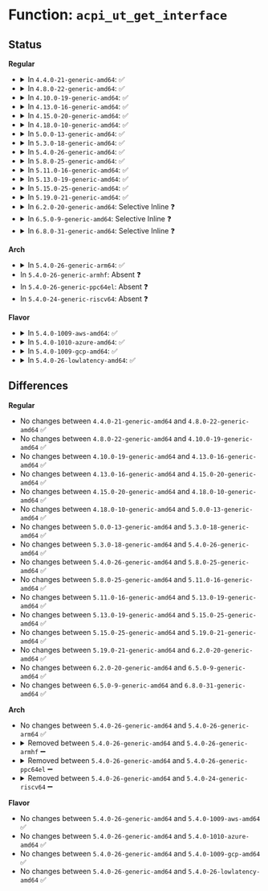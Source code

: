 # Function: <code>acpi_ut_get_interface</code>

## Status
<b>Regular</b>
<ul>
<li>
<details>
<summary>In <code>4.4.0-21-generic-amd64</code>: ✅</summary>

```c
struct acpi_interface_info * acpi_ut_get_interface(acpi_string interface_name)
```

```json
{
  "name": "acpi_ut_get_interface",
  "collision_type": "Unique Global",
  "inline_type": "No",
  "funcs": [
    {
      "addr": 18446744071583733678,
      "name": "acpi_ut_get_interface",
      "external": true,
      "loc": "drivers/acpi/acpica/utosi.c:369",
      "file": "drivers/acpi/acpica/utosi.c",
      "inline": "seen, unknown",
      "caller_inline": [],
      "caller_func": [
        "drivers/acpi/acpica/utosi.c:acpi_ut_osi_implementation"
      ]
    }
  ],
  "symbols": [
    {
      "addr": 18446744071583733678,
      "name": "acpi_ut_get_interface",
      "section": ".text",
      "bind": "STB_GLOBAL",
      "size": 60
    }
  ]
}
```
</details>
</li>
<li>
<details>
<summary>In <code>4.8.0-22-generic-amd64</code>: ✅</summary>

```c
struct acpi_interface_info * acpi_ut_get_interface(acpi_string interface_name)
```

```json
{
  "name": "acpi_ut_get_interface",
  "collision_type": "Unique Global",
  "inline_type": "No",
  "funcs": [
    {
      "addr": 18446744071584057930,
      "name": "acpi_ut_get_interface",
      "external": true,
      "loc": "drivers/acpi/acpica/utosi.c:370",
      "file": "drivers/acpi/acpica/utosi.c",
      "inline": "seen, unknown",
      "caller_inline": [],
      "caller_func": [
        "drivers/acpi/acpica/utosi.c:acpi_ut_osi_implementation"
      ]
    }
  ],
  "symbols": [
    {
      "addr": 18446744071584057930,
      "name": "acpi_ut_get_interface",
      "section": ".text",
      "bind": "STB_GLOBAL",
      "size": 56
    }
  ]
}
```
</details>
</li>
<li>
<details>
<summary>In <code>4.10.0-19-generic-amd64</code>: ✅</summary>

```c
struct acpi_interface_info * acpi_ut_get_interface(acpi_string interface_name)
```

```json
{
  "name": "acpi_ut_get_interface",
  "collision_type": "Unique Global",
  "inline_type": "No",
  "funcs": [
    {
      "addr": 18446744071584199768,
      "name": "acpi_ut_get_interface",
      "external": true,
      "loc": "drivers/acpi/acpica/utosi.c:370",
      "file": "drivers/acpi/acpica/utosi.c",
      "inline": "seen, unknown",
      "caller_inline": [],
      "caller_func": [
        "drivers/acpi/acpica/utosi.c:acpi_ut_osi_implementation"
      ]
    }
  ],
  "symbols": [
    {
      "addr": 18446744071584199768,
      "name": "acpi_ut_get_interface",
      "section": ".text",
      "bind": "STB_GLOBAL",
      "size": 56
    }
  ]
}
```
</details>
</li>
<li>
<details>
<summary>In <code>4.13.0-16-generic-amd64</code>: ✅</summary>

```c
struct acpi_interface_info * acpi_ut_get_interface(acpi_string interface_name)
```

```json
{
  "name": "acpi_ut_get_interface",
  "collision_type": "Unique Global",
  "inline_type": "No",
  "funcs": [
    {
      "addr": 18446744071584267342,
      "name": "acpi_ut_get_interface",
      "external": true,
      "loc": "drivers/acpi/acpica/utosi.c:370",
      "file": "drivers/acpi/acpica/utosi.c",
      "inline": "seen, unknown",
      "caller_inline": [],
      "caller_func": [
        "drivers/acpi/acpica/utosi.c:acpi_ut_osi_implementation"
      ]
    }
  ],
  "symbols": [
    {
      "addr": 18446744071584267342,
      "name": "acpi_ut_get_interface",
      "section": ".text",
      "bind": "STB_GLOBAL",
      "size": 56
    }
  ]
}
```
</details>
</li>
<li>
<details>
<summary>In <code>4.15.0-20-generic-amd64</code>: ✅</summary>

```c
struct acpi_interface_info * acpi_ut_get_interface(acpi_string interface_name)
```

```json
{
  "name": "acpi_ut_get_interface",
  "collision_type": "Unique Global",
  "inline_type": "No",
  "funcs": [
    {
      "addr": 18446744071584637017,
      "name": "acpi_ut_get_interface",
      "external": true,
      "loc": "drivers/acpi/acpica/utosi.c:370",
      "file": "drivers/acpi/acpica/utosi.c",
      "inline": "seen, unknown",
      "caller_inline": [],
      "caller_func": [
        "drivers/acpi/acpica/utosi.c:acpi_ut_osi_implementation"
      ]
    }
  ],
  "symbols": [
    {
      "addr": 18446744071584637017,
      "name": "acpi_ut_get_interface",
      "section": ".text",
      "bind": "STB_GLOBAL",
      "size": 56
    }
  ]
}
```
</details>
</li>
<li>
<details>
<summary>In <code>4.18.0-10-generic-amd64</code>: ✅</summary>

```c
struct acpi_interface_info * acpi_ut_get_interface(acpi_string interface_name)
```

```json
{
  "name": "acpi_ut_get_interface",
  "collision_type": "Unique Global",
  "inline_type": "No",
  "funcs": [
    {
      "addr": 18446744071584862727,
      "name": "acpi_ut_get_interface",
      "external": true,
      "loc": "drivers/acpi/acpica/utosi.c:339",
      "file": "drivers/acpi/acpica/utosi.c",
      "inline": "seen, unknown",
      "caller_inline": [],
      "caller_func": [
        "drivers/acpi/acpica/utosi.c:acpi_ut_osi_implementation"
      ]
    }
  ],
  "symbols": [
    {
      "addr": 18446744071584862727,
      "name": "acpi_ut_get_interface",
      "section": ".text",
      "bind": "STB_GLOBAL",
      "size": 56
    }
  ]
}
```
</details>
</li>
<li>
<details>
<summary>In <code>5.0.0-13-generic-amd64</code>: ✅</summary>

```c
struct acpi_interface_info * acpi_ut_get_interface(acpi_string interface_name)
```

```json
{
  "name": "acpi_ut_get_interface",
  "collision_type": "Unique Global",
  "inline_type": "No",
  "funcs": [
    {
      "addr": 18446744071584966221,
      "name": "acpi_ut_get_interface",
      "external": true,
      "loc": "drivers/acpi/acpica/utosi.c:341",
      "file": "drivers/acpi/acpica/utosi.c",
      "inline": "seen, unknown",
      "caller_inline": [],
      "caller_func": [
        "drivers/acpi/acpica/utosi.c:acpi_ut_osi_implementation"
      ]
    }
  ],
  "symbols": [
    {
      "addr": 18446744071584966221,
      "name": "acpi_ut_get_interface",
      "section": ".text",
      "bind": "STB_GLOBAL",
      "size": 56
    }
  ]
}
```
</details>
</li>
<li>
<details>
<summary>In <code>5.3.0-18-generic-amd64</code>: ✅</summary>

```c
struct acpi_interface_info * acpi_ut_get_interface(acpi_string interface_name)
```

```json
{
  "name": "acpi_ut_get_interface",
  "collision_type": "Unique Global",
  "inline_type": "No",
  "funcs": [
    {
      "addr": 18446744071585169443,
      "name": "acpi_ut_get_interface",
      "external": true,
      "loc": "drivers/acpi/acpica/utosi.c:341",
      "file": "drivers/acpi/acpica/utosi.c",
      "inline": "seen, unknown",
      "caller_inline": [],
      "caller_func": [
        "drivers/acpi/acpica/utosi.c:acpi_ut_osi_implementation"
      ]
    }
  ],
  "symbols": [
    {
      "addr": 18446744071585169443,
      "name": "acpi_ut_get_interface",
      "section": ".text",
      "bind": "STB_GLOBAL",
      "size": 58
    }
  ]
}
```
</details>
</li>
<li>
<details>
<summary>In <code>5.4.0-26-generic-amd64</code>: ✅</summary>

```c
struct acpi_interface_info * acpi_ut_get_interface(acpi_string interface_name)
```

```json
{
  "name": "acpi_ut_get_interface",
  "collision_type": "Unique Global",
  "inline_type": "No",
  "funcs": [
    {
      "addr": 18446744071585305790,
      "name": "acpi_ut_get_interface",
      "external": true,
      "loc": "drivers/acpi/acpica/utosi.c:342",
      "file": "drivers/acpi/acpica/utosi.c",
      "inline": "seen, unknown",
      "caller_inline": [],
      "caller_func": [
        "drivers/acpi/acpica/utosi.c:acpi_ut_osi_implementation"
      ]
    }
  ],
  "symbols": [
    {
      "addr": 18446744071585305790,
      "name": "acpi_ut_get_interface",
      "section": ".text",
      "bind": "STB_GLOBAL",
      "size": 58
    }
  ]
}
```
</details>
</li>
<li>
<details>
<summary>In <code>5.8.0-25-generic-amd64</code>: ✅</summary>

```c
struct acpi_interface_info * acpi_ut_get_interface(acpi_string interface_name)
```

```json
{
  "name": "acpi_ut_get_interface",
  "collision_type": "Unique Global",
  "inline_type": "No",
  "funcs": [
    {
      "addr": 18446744071586012314,
      "name": "acpi_ut_get_interface",
      "external": true,
      "loc": "drivers/acpi/acpica/utosi.c:342",
      "file": "drivers/acpi/acpica/utosi.c",
      "inline": "seen, unknown",
      "caller_inline": [],
      "caller_func": [
        "drivers/acpi/acpica/utosi.c:acpi_ut_osi_implementation"
      ]
    }
  ],
  "symbols": [
    {
      "addr": 18446744071586012314,
      "name": "acpi_ut_get_interface",
      "section": ".text",
      "bind": "STB_GLOBAL",
      "size": 58
    }
  ]
}
```
</details>
</li>
<li>
<details>
<summary>In <code>5.11.0-16-generic-amd64</code>: ✅</summary>

```c
struct acpi_interface_info * acpi_ut_get_interface(acpi_string interface_name)
```

```json
{
  "name": "acpi_ut_get_interface",
  "collision_type": "Unique Global",
  "inline_type": "No",
  "funcs": [
    {
      "addr": 18446744071586135109,
      "name": "acpi_ut_get_interface",
      "external": true,
      "loc": "drivers/acpi/acpica/utosi.c:342",
      "file": "drivers/acpi/acpica/utosi.c",
      "inline": "seen, unknown",
      "caller_inline": [],
      "caller_func": [
        "drivers/acpi/acpica/utosi.c:acpi_ut_osi_implementation"
      ]
    }
  ],
  "symbols": [
    {
      "addr": 18446744071586135109,
      "name": "acpi_ut_get_interface",
      "section": ".text",
      "bind": "STB_GLOBAL",
      "size": 58
    }
  ]
}
```
</details>
</li>
<li>
<details>
<summary>In <code>5.13.0-19-generic-amd64</code>: ✅</summary>

```c
struct acpi_interface_info * acpi_ut_get_interface(acpi_string interface_name)
```

```json
{
  "name": "acpi_ut_get_interface",
  "collision_type": "Unique Global",
  "inline_type": "No",
  "funcs": [
    {
      "addr": 18446744071586011875,
      "name": "acpi_ut_get_interface",
      "external": true,
      "loc": "drivers/acpi/acpica/utosi.c:342",
      "file": "drivers/acpi/acpica/utosi.c",
      "inline": "seen, unknown",
      "caller_inline": [],
      "caller_func": [
        "drivers/acpi/acpica/utosi.c:acpi_ut_osi_implementation"
      ]
    }
  ],
  "symbols": [
    {
      "addr": 18446744071586011875,
      "name": "acpi_ut_get_interface",
      "section": ".text",
      "bind": "STB_GLOBAL",
      "size": 58
    }
  ]
}
```
</details>
</li>
<li>
<details>
<summary>In <code>5.15.0-25-generic-amd64</code>: ✅</summary>

```c
struct acpi_interface_info * acpi_ut_get_interface(acpi_string interface_name)
```

```json
{
  "name": "acpi_ut_get_interface",
  "collision_type": "Unique Global",
  "inline_type": "No",
  "funcs": [
    {
      "addr": 18446744071586501959,
      "name": "acpi_ut_get_interface",
      "external": true,
      "loc": "drivers/acpi/acpica/utosi.c:342",
      "file": "drivers/acpi/acpica/utosi.c",
      "inline": "seen, unknown",
      "caller_inline": [],
      "caller_func": [
        "drivers/acpi/acpica/utosi.c:acpi_ut_osi_implementation"
      ]
    }
  ],
  "symbols": [
    {
      "addr": 18446744071586501959,
      "name": "acpi_ut_get_interface",
      "section": ".text",
      "bind": "STB_GLOBAL",
      "size": 58
    }
  ]
}
```
</details>
</li>
<li>
<details>
<summary>In <code>5.19.0-21-generic-amd64</code>: ✅</summary>

```c
struct acpi_interface_info * acpi_ut_get_interface(acpi_string interface_name)
```

```json
{
  "name": "acpi_ut_get_interface",
  "collision_type": "Unique Global",
  "inline_type": "No",
  "funcs": [
    {
      "addr": 18446744071587757292,
      "name": "acpi_ut_get_interface",
      "external": true,
      "loc": "drivers/acpi/acpica/utosi.c:344",
      "file": "drivers/acpi/acpica/utosi.c",
      "inline": "seen, unknown",
      "caller_inline": [],
      "caller_func": [
        "drivers/acpi/acpica/utosi.c:acpi_ut_osi_implementation",
        "drivers/acpi/acpica/utxface.c:acpi_install_interface"
      ]
    }
  ],
  "symbols": [
    {
      "addr": 18446744071587757292,
      "name": "acpi_ut_get_interface",
      "section": ".text",
      "bind": "STB_GLOBAL",
      "size": 64
    }
  ]
}
```
</details>
</li>
<li>
<details>
<summary>In <code>6.2.0-20-generic-amd64</code>: Selective Inline ❓</summary>

```c
struct acpi_interface_info * acpi_ut_get_interface(acpi_string interface_name)
```

```json
{
  "name": "acpi_ut_get_interface",
  "collision_type": "Unique Global",
  "inline_type": "Selective",
  "funcs": [
    {
      "addr": 18446744071589085020,
      "name": "acpi_ut_get_interface",
      "external": true,
      "loc": "drivers/acpi/acpica/utosi.c:344",
      "file": "drivers/acpi/acpica/utosi.c",
      "inline": "not declared, inlined",
      "caller_inline": [
        "drivers/acpi/acpica/utosi.c:acpi_ut_osi_implementation"
      ],
      "caller_func": [
        "drivers/acpi/acpica/utxface.c:acpi_install_interface"
      ]
    }
  ],
  "symbols": [
    {
      "addr": 18446744071589084688,
      "name": "acpi_ut_get_interface",
      "section": ".text",
      "bind": "STB_GLOBAL",
      "size": 69
    }
  ]
}
```
</details>
</li>
<li>
<details>
<summary>In <code>6.5.0-9-generic-amd64</code>: Selective Inline ❓</summary>

```c
struct acpi_interface_info * acpi_ut_get_interface(acpi_string interface_name)
```

```json
{
  "name": "acpi_ut_get_interface",
  "collision_type": "Unique Global",
  "inline_type": "Selective",
  "funcs": [
    {
      "addr": 18446744071589376812,
      "name": "acpi_ut_get_interface",
      "external": true,
      "loc": "drivers/acpi/acpica/utosi.c:344",
      "file": "drivers/acpi/acpica/utosi.c",
      "inline": "not declared, inlined",
      "caller_inline": [
        "drivers/acpi/acpica/utosi.c:acpi_ut_osi_implementation"
      ],
      "caller_func": [
        "drivers/acpi/acpica/utxface.c:acpi_install_interface"
      ]
    }
  ],
  "symbols": [
    {
      "addr": 18446744071589376480,
      "name": "acpi_ut_get_interface",
      "section": ".text",
      "bind": "STB_GLOBAL",
      "size": 69
    }
  ]
}
```
</details>
</li>
<li>
<details>
<summary>In <code>6.8.0-31-generic-amd64</code>: Selective Inline ❓</summary>

```c
struct acpi_interface_info * acpi_ut_get_interface(acpi_string interface_name)
```

```json
{
  "name": "acpi_ut_get_interface",
  "collision_type": "Unique Global",
  "inline_type": "Selective",
  "funcs": [
    {
      "addr": 18446744071589683964,
      "name": "acpi_ut_get_interface",
      "external": true,
      "loc": "drivers/acpi/acpica/utosi.c:344",
      "file": "drivers/acpi/acpica/utosi.c",
      "inline": "not declared, inlined",
      "caller_inline": [
        "drivers/acpi/acpica/utosi.c:acpi_ut_osi_implementation"
      ],
      "caller_func": [
        "drivers/acpi/acpica/utxface.c:acpi_install_interface"
      ]
    }
  ],
  "symbols": [
    {
      "addr": 18446744071589683632,
      "name": "acpi_ut_get_interface",
      "section": ".text",
      "bind": "STB_GLOBAL",
      "size": 69
    }
  ]
}
```
</details>
</li>
</ul>
<b>Arch</b>
<ul>
<li>
<details>
<summary>In <code>5.4.0-26-generic-arm64</code>: ✅</summary>

```c
struct acpi_interface_info * acpi_ut_get_interface(acpi_string interface_name)
```

```json
{
  "name": "acpi_ut_get_interface",
  "collision_type": "Unique Global",
  "inline_type": "No",
  "funcs": [
    {
      "addr": 18446603336497618152,
      "name": "acpi_ut_get_interface",
      "external": true,
      "loc": "drivers/acpi/acpica/utosi.c:342",
      "file": "drivers/acpi/acpica/utosi.c",
      "inline": "seen, unknown",
      "caller_inline": [],
      "caller_func": [
        "drivers/acpi/acpica/utosi.c:acpi_ut_osi_implementation"
      ]
    }
  ],
  "symbols": [
    {
      "addr": 18446603336497618152,
      "name": "acpi_ut_get_interface",
      "section": ".text",
      "bind": "STB_GLOBAL",
      "size": 76
    }
  ]
}
```
</details>
</li>
<li>
In <code>5.4.0-26-generic-armhf</code>: Absent ❓
</li>
<li>
In <code>5.4.0-26-generic-ppc64el</code>: Absent ❓
</li>
<li>
In <code>5.4.0-24-generic-riscv64</code>: Absent ❓
</li>
</ul>
<b>Flavor</b>
<ul>
<li>
<details>
<summary>In <code>5.4.0-1009-aws-amd64</code>: ✅</summary>

```c
struct acpi_interface_info * acpi_ut_get_interface(acpi_string interface_name)
```

```json
{
  "name": "acpi_ut_get_interface",
  "collision_type": "Unique Global",
  "inline_type": "No",
  "funcs": [
    {
      "addr": 18446744071585139256,
      "name": "acpi_ut_get_interface",
      "external": true,
      "loc": "drivers/acpi/acpica/utosi.c:342",
      "file": "drivers/acpi/acpica/utosi.c",
      "inline": "seen, unknown",
      "caller_inline": [],
      "caller_func": [
        "drivers/acpi/acpica/utosi.c:acpi_ut_osi_implementation"
      ]
    }
  ],
  "symbols": [
    {
      "addr": 18446744071585139256,
      "name": "acpi_ut_get_interface",
      "section": ".text",
      "bind": "STB_GLOBAL",
      "size": 58
    }
  ]
}
```
</details>
</li>
<li>
<details>
<summary>In <code>5.4.0-1010-azure-amd64</code>: ✅</summary>

```c
struct acpi_interface_info * acpi_ut_get_interface(acpi_string interface_name)
```

```json
{
  "name": "acpi_ut_get_interface",
  "collision_type": "Unique Global",
  "inline_type": "No",
  "funcs": [
    {
      "addr": 18446744071585054456,
      "name": "acpi_ut_get_interface",
      "external": true,
      "loc": "drivers/acpi/acpica/utosi.c:342",
      "file": "drivers/acpi/acpica/utosi.c",
      "inline": "seen, unknown",
      "caller_inline": [],
      "caller_func": [
        "drivers/acpi/acpica/utosi.c:acpi_ut_osi_implementation"
      ]
    }
  ],
  "symbols": [
    {
      "addr": 18446744071585054456,
      "name": "acpi_ut_get_interface",
      "section": ".text",
      "bind": "STB_GLOBAL",
      "size": 58
    }
  ]
}
```
</details>
</li>
<li>
<details>
<summary>In <code>5.4.0-1009-gcp-amd64</code>: ✅</summary>

```c
struct acpi_interface_info * acpi_ut_get_interface(acpi_string interface_name)
```

```json
{
  "name": "acpi_ut_get_interface",
  "collision_type": "Unique Global",
  "inline_type": "No",
  "funcs": [
    {
      "addr": 18446744071585257374,
      "name": "acpi_ut_get_interface",
      "external": true,
      "loc": "drivers/acpi/acpica/utosi.c:342",
      "file": "drivers/acpi/acpica/utosi.c",
      "inline": "seen, unknown",
      "caller_inline": [],
      "caller_func": [
        "drivers/acpi/acpica/utosi.c:acpi_ut_osi_implementation"
      ]
    }
  ],
  "symbols": [
    {
      "addr": 18446744071585257374,
      "name": "acpi_ut_get_interface",
      "section": ".text",
      "bind": "STB_GLOBAL",
      "size": 58
    }
  ]
}
```
</details>
</li>
<li>
<details>
<summary>In <code>5.4.0-26-lowlatency-amd64</code>: ✅</summary>

```c
struct acpi_interface_info * acpi_ut_get_interface(acpi_string interface_name)
```

```json
{
  "name": "acpi_ut_get_interface",
  "collision_type": "Unique Global",
  "inline_type": "No",
  "funcs": [
    {
      "addr": 18446744071585363534,
      "name": "acpi_ut_get_interface",
      "external": true,
      "loc": "drivers/acpi/acpica/utosi.c:342",
      "file": "drivers/acpi/acpica/utosi.c",
      "inline": "seen, unknown",
      "caller_inline": [],
      "caller_func": [
        "drivers/acpi/acpica/utosi.c:acpi_ut_osi_implementation"
      ]
    }
  ],
  "symbols": [
    {
      "addr": 18446744071585363534,
      "name": "acpi_ut_get_interface",
      "section": ".text",
      "bind": "STB_GLOBAL",
      "size": 58
    }
  ]
}
```
</details>
</li>
</ul>

## Differences
<b>Regular</b>
<ul>
<li>
No changes between <code>4.4.0-21-generic-amd64</code> and <code>4.8.0-22-generic-amd64</code> ✅
</li>
<li>
No changes between <code>4.8.0-22-generic-amd64</code> and <code>4.10.0-19-generic-amd64</code> ✅
</li>
<li>
No changes between <code>4.10.0-19-generic-amd64</code> and <code>4.13.0-16-generic-amd64</code> ✅
</li>
<li>
No changes between <code>4.13.0-16-generic-amd64</code> and <code>4.15.0-20-generic-amd64</code> ✅
</li>
<li>
No changes between <code>4.15.0-20-generic-amd64</code> and <code>4.18.0-10-generic-amd64</code> ✅
</li>
<li>
No changes between <code>4.18.0-10-generic-amd64</code> and <code>5.0.0-13-generic-amd64</code> ✅
</li>
<li>
No changes between <code>5.0.0-13-generic-amd64</code> and <code>5.3.0-18-generic-amd64</code> ✅
</li>
<li>
No changes between <code>5.3.0-18-generic-amd64</code> and <code>5.4.0-26-generic-amd64</code> ✅
</li>
<li>
No changes between <code>5.4.0-26-generic-amd64</code> and <code>5.8.0-25-generic-amd64</code> ✅
</li>
<li>
No changes between <code>5.8.0-25-generic-amd64</code> and <code>5.11.0-16-generic-amd64</code> ✅
</li>
<li>
No changes between <code>5.11.0-16-generic-amd64</code> and <code>5.13.0-19-generic-amd64</code> ✅
</li>
<li>
No changes between <code>5.13.0-19-generic-amd64</code> and <code>5.15.0-25-generic-amd64</code> ✅
</li>
<li>
No changes between <code>5.15.0-25-generic-amd64</code> and <code>5.19.0-21-generic-amd64</code> ✅
</li>
<li>
No changes between <code>5.19.0-21-generic-amd64</code> and <code>6.2.0-20-generic-amd64</code> ✅
</li>
<li>
No changes between <code>6.2.0-20-generic-amd64</code> and <code>6.5.0-9-generic-amd64</code> ✅
</li>
<li>
No changes between <code>6.5.0-9-generic-amd64</code> and <code>6.8.0-31-generic-amd64</code> ✅
</li>
</ul>
<b>Arch</b>
<ul>
<li>
No changes between <code>5.4.0-26-generic-amd64</code> and <code>5.4.0-26-generic-arm64</code> ✅
</li>
<li>
<details>
<summary>Removed between <code>5.4.0-26-generic-amd64</code> and <code>5.4.0-26-generic-armhf</code> ➖</summary>

```c
struct acpi_interface_info * acpi_ut_get_interface(acpi_string interface_name)
```
</details>
</li>
<li>
<details>
<summary>Removed between <code>5.4.0-26-generic-amd64</code> and <code>5.4.0-26-generic-ppc64el</code> ➖</summary>

```c
struct acpi_interface_info * acpi_ut_get_interface(acpi_string interface_name)
```
</details>
</li>
<li>
<details>
<summary>Removed between <code>5.4.0-26-generic-amd64</code> and <code>5.4.0-24-generic-riscv64</code> ➖</summary>

```c
struct acpi_interface_info * acpi_ut_get_interface(acpi_string interface_name)
```
</details>
</li>
</ul>
<b>Flavor</b>
<ul>
<li>
No changes between <code>5.4.0-26-generic-amd64</code> and <code>5.4.0-1009-aws-amd64</code> ✅
</li>
<li>
No changes between <code>5.4.0-26-generic-amd64</code> and <code>5.4.0-1010-azure-amd64</code> ✅
</li>
<li>
No changes between <code>5.4.0-26-generic-amd64</code> and <code>5.4.0-1009-gcp-amd64</code> ✅
</li>
<li>
No changes between <code>5.4.0-26-generic-amd64</code> and <code>5.4.0-26-lowlatency-amd64</code> ✅
</li>
</ul>
